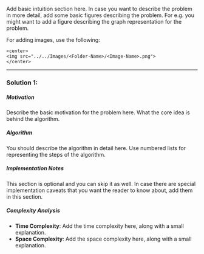 Add basic intuition section here. In case you want to describe the problem in more detail, add some basic figures describing the problem. For e.g. you might want to add a figure describing the graph representation for the problem.

For adding images, use the following:

```
<center>
<img src="../../Images/<Folder-Name>/<Image-Name>.png">
</center>
```

---
### Solution 1: <Approach Name>

##### Motivation

Describe the basic motivation for the problem here. What the core idea is behind the algorithm.

##### Algorithm

You should describe the algorithm in detail here. Use numbered lists for representing the steps of the algorithm.

##### Implementation Notes

This section is optional and you can skip it as well. In case there are special implementation caveats that you want the reader to know about, add them in this section.

##### Complexity Analysis

* **Time Complexity**:  Add the time complexity here, along with a small explanation.
* **Space Complexity**: Add the space complexity here, along with a small explanation.
